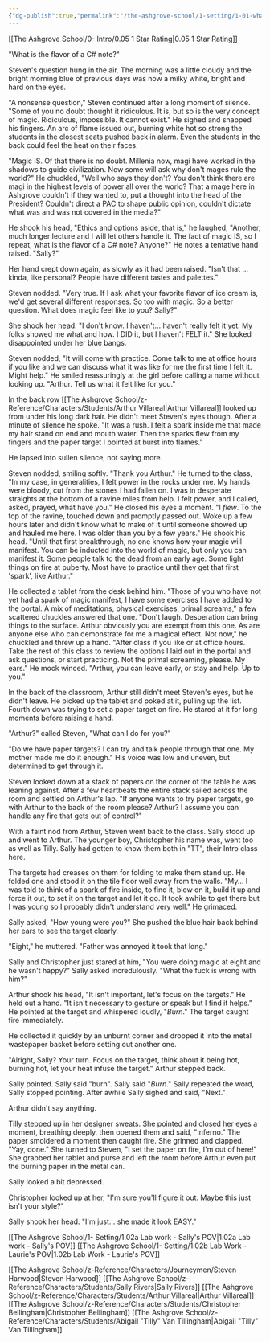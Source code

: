```yaml
---
{"dg-publish":true,"permalink":"/the-ashgrove-school/1-setting/1-01-what-is-magic/"}
---
```


[[The Ashgrove School/0- Intro/0.05 1 Star Rating\|0.05 1 Star Rating]]

"What is the flavor of a C# note?"

Steven's question hung in the air. The morning was a little cloudy and the bright morning blue of previous days was now a milky white, bright and hard on the eyes. 

"A nonsense question," Steven continued after a long moment of silence. "Some of you no doubt thought it ridiculous. It is, but so is the very concept of magic. Ridiculous, impossible. It cannot exist." He sighed and snapped his fingers. An arc of flame issued out, burning white hot so strong the students in the closest seats pushed back in alarm. Even the students in the back could feel the heat on their faces. 

"Magic IS. Of that there is no doubt. Millenia now, magi have worked in the shadows to guide civilization. Now some will ask why don't mages rule the world?" He chuckled, "Well who says they don't? You don't think there are magi in the highest levels of power all over the world? That a mage here in Ashgrove couldn't if they wanted to, put a thought into the head of the President? Couldn't direct a PAC to shape public opinion, couldn't dictate what was and was not covered in the media?" 

He shook his head, "Ethics and options aside, that is," he laughed, "Another, much longer lecture and I will let others handle it. The fact of magic IS, so I repeat, what is the flavor of a C# note? Anyone?" He notes a tentative hand raised. "Sally?"

Her hand crept down again, as slowly as it had been raised. "Isn't that ... kinda, like personal? People have different tastes and palettes."

Steven nodded. "Very true. If I ask what your favorite flavor of ice cream is, we'd get several different responses. So too with magic. So a better question. What does magic feel like to you? Sally?"

She shook her head. "I don't know. I haven't... haven't really felt it yet. My folks showed me what and how. I DID it, but I haven't FELT it." She looked disappointed under her blue bangs. 

Steven nodded, "It will come with practice. Come talk to me at office hours if you like and we can discuss what it was like for me the first time I felt it. Might help." He smiled reassuringly at the girl before calling a name without looking up. "Arthur. Tell us what it felt like for you."

In the back row [[The Ashgrove School/z-Reference/Characters/Students/Arthur Villareal\|Arthur Villareal]] looked up from under his long dark hair. He didn't meet Steven's eyes though. After a minute of silence he spoke. "It was a rush. I felt a spark inside me that made my hair stand on end and mouth water. Then the sparks flew from my fingers and the paper target I pointed at burst into flames." 

He lapsed into sullen silence, not saying more. 

Steven nodded, smiling softly. "Thank you Arthur." He turned to the class, "In my case, in generalities, I felt power in the rocks under me. My hands were bloody, cut from the stones I had fallen on. I was in desperate straights at the bottom of a ravine miles from help. I felt power, and I called, asked, prayed, what have you." He closed his eyes a moment. "I *flew*. To the top of the ravine, touched down and promptly passed out. Woke up a few hours later and didn't know what to make of it until someone showed up and hauled me here. I was older than you by a few years." He shook his head. "Until that first breakthrough, no one knows how your magic will manifest. You can be inducted into the world of magic, but only you can manifest it. Some people talk to the dead from an early age. Some light things on fire at puberty. Most have to practice until they get that first 'spark', like Arthur." 

He collected a tablet from the desk behind him. "Those of you who have not yet had a spark of magic manifest, I have some exercises I have added to the portal. A mix of meditations, physical exercises, primal screams," a few scattered chuckles answered that one. "Don't laugh. Desperation can bring things to the surface. Arthur obviously you are exempt from this one. As are anyone else who can demonstrate for me a magical effect. Not now," he chuckled and threw up a hand. "After class if you like or at office hours. Take the rest of this class to review the options I laid out in the portal and ask questions, or start practicing. Not the primal screaming, please. My ears." He mock winced. "Arthur, you can leave early, or stay and help. Up to you."

In the back of the classroom, Arthur still didn't meet Steven's eyes, but he didn't leave. He picked up the tablet and poked at it, pulling up the list. Fourth down was trying to set a paper target on fire. He stared at it for long moments before raising a hand. 

"Arthur?" called Steven, "What can I do for you?"

"Do we have paper targets? I can try and talk people through that one. My mother made me do it enough." His voice was low and uneven, but determined to get through it. 

Steven looked down at a stack of papers on the corner of the table he was leaning against. After a few heartbeats the entire stack sailed across the room and settled on Arthur's lap. "If anyone wants to try paper targets, go with Arthur to the back of the room please? Arthur? I assume you can handle any fire that gets out of control?" 

With a faint nod from Arthur, Steven went back to the class. Sally stood up and went to Arthur. The younger boy, Christopher his name was, went too as well as Tilly. Sally had gotten to know them both in "TT", their Intro class here.

The targets had creases on them for folding to make them stand up. He folded one and stood it on the tile floor well away from the walls. "My... I was told to think of a spark of fire inside, to find it, blow on it, build it up and force it out, to set it on the target and let it go. It took awhile to get there but I was young so I probably didn't understand very well." He grimaced.

Sally asked, "How young were you?" She pushed the blue hair back behind her ears to see the target clearly. 

"Eight," he muttered. "Father was annoyed it took that long."

Sally and Christopher just stared at him, "You were doing magic at eight and he wasn't happy?" Sally asked incredulously. "What the fuck is wrong with him?"

Arthur shook his head, "It isn't important, let's focus on the targets." He held out a hand. "It isn't necessary to gesture or speak but I find it helps." He pointed at the target and whispered loudly, "*Burn*." The target caught fire immediately.

He collected it quickly by an unburnt corner and dropped it into the metal wastepaper basket before setting out another one. 

"Alright, Sally? Your turn. Focus on the target, think about it being hot, burning hot, let your heat infuse the target." Arthur stepped back. 

Sally pointed. Sally said "burn". Sally said "*Burn*." Sally repeated the word, Sally stopped pointing. After awhile Sally sighed and said, "Next."

Arthur didn't say anything.

Tilly stepped up in her designer sweats. She pointed and closed her eyes a moment, breathing deeply, then opened them and said, "Inferno." The paper smoldered a moment then caught fire. She grinned and clapped. "Yay, done." She turned to Steven, "I set the paper on fire, I'm out of here!" She grabbed her tablet and purse and left the room before Arthur even put the burning paper in the metal can. 

Sally looked a bit depressed. 

Christopher looked up at her, "I'm sure you'll figure it out. Maybe this just isn't your style?"

Sally shook her head. "I'm just... she made it look EASY."

[[The Ashgrove School/1- Setting/1.02a Lab work - Sally's POV\|1.02a Lab work - Sally's POV]]
[[The Ashgrove School/1- Setting/1.02b Lab Work - Laurie's POV\|1.02b Lab Work - Laurie's POV]]

[[The Ashgrove School/z-Reference/Characters/Journeymen/Steven Harwood\|Steven Harwood]]
[[The Ashgrove School/z-Reference/Characters/Students/Sally Rivers\|Sally Rivers]]
[[The Ashgrove School/z-Reference/Characters/Students/Arthur Villareal\|Arthur Villareal]]
[[The Ashgrove School/z-Reference/Characters/Students/Christopher Bellingham\|Christopher Bellingham]]
[[The Ashgrove School/z-Reference/Characters/Students/Abigail "Tilly" Van Tillingham\|Abigail "Tilly" Van Tillingham]] 

